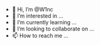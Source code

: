 - 👋 Hi, I’m @W1nc
- 👀 I’m interested in ...
- 🌱 I’m currently learning ...
- 💞️ I’m looking to collaborate on ...
- 📫 How to reach me ...
